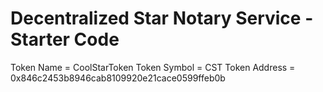 # Decentralized Star Notary Service - Starter Code
Token Name = CoolStarToken
Token Symbol = CST
Token Address = 0x846c2453b8946cab8109920e21cace0599ffeb0b

